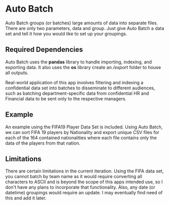 # Auto Batch
Auto Batch groups (or batches) large amounts of data into separate files. There are only two parameters, data and group. Just give Auto Batch a data set and tell it how you would like to set up your groupings. 

## Required Dependencies
Auto Batch uses the <b>pandas</b> library to handle importing, indexing, and exporting data. It also uses the <b>os</b> library create an <i>/export</i> folder to house all outputs.

Real-world application of this app involves filtering and indexing a confidential data set into batches to disseminate to different audiences, such as batching department-specific data from confidential HR and Financial data to be sent only to the respective managers.

## Example
An example using the FIFA19 Player Data Set is included. Using Auto Batch, we can sort FIFA 19 players by Nationality and export unique CSV files for each of the 164 contained nationalities where each file contains only the data of the players from that nation. 


## Limitations
There are certain limitations in the current iteration. Using the FIFA data set, you cannot batch by team name as it would require converting all characters to ASCII and is beyond the scope of this apps intended use, so I don't have any plans to incorporate that functionality. Also, any date (or datetime) groupings would require an update. I may eventually find need of this and add it later.



